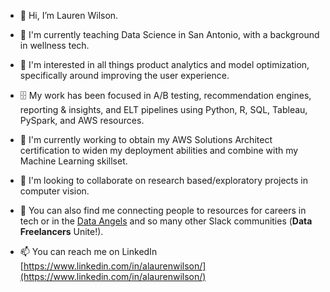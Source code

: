 - 👋 Hi, I’m Lauren Wilson.
  
- 💼 I'm currently teaching Data Science in San Antonio, with a background in wellness tech.
  
- 👀 I'm interested in all things product analytics and model optimization, specifically around improving the user experience. 

- 🗄️ My work has been focused in A/B testing, recommendation engines, reporting & insights, and ELT pipelines using Python, R, SQL, Tableau, PySpark, and AWS resources.

- 🌱 I'm currently working to obtain my AWS Solutions Architect certification to widen my deployment abilities and combine with my Machine Learning skillset.
  
- 👯 I'm looking to collaborate on research based/exploratory projects in computer vision.

- 🔗 You can also find me connecting people to resources for careers in tech or in the [Data Angels](https://www.dataangels.org) and so many other Slack communities (**Data Freelancers** Unite!).
  
- 📫 You can reach me on LinkedIn [https://www.linkedin.com/in/alaurenwilson/](https://www.linkedin.com/in/alaurenwilson/)

